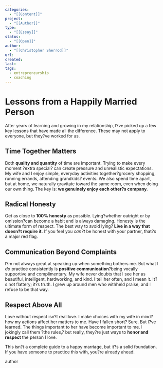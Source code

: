 ```yaml
---
categories:
  - "[[Content]]"
project:
  - "[[Author]]"
type:
  - "[[Essay]]"
status:
  - "[[Open]]"
author:
  - "[[Christopher Sherrod]]"
url: 
created:
last:
tags:
  - entrepreneurship
  - coaching
---
```

# Lessons from a Happily Married Person  

After years of learning and growing in my relationship, I?ve picked up a few key lessons that have made all the difference. These may not apply to everyone, but they?ve worked for us.  

## Time Together Matters  
Both **quality and quantity** of time are important. Trying to make every moment ?extra special? can create pressure and unrealistic expectations. My wife and I enjoy simple, everyday activities together?grocery shopping, running errands, attending grandkids? events. We also spend time apart, but at home, we naturally gravitate toward the same room, even when doing our own thing. The key is: **we genuinely enjoy each other?s company.**  

## Radical Honesty  
Get as close to **100% honesty** as possible. Lying?whether outright or by omission?can become a habit and is always damaging. Honesty is the ultimate form of respect. The best way to avoid lying? **Live in a way that doesn?t require it.** If you feel you *can?t* be honest with your partner, that?s a major red flag.  

## Communication Beyond Complaints  
I?m not always great at speaking up when something bothers me. But what I *do* practice consistently is **positive communication**?being vocally supportive and complimentary. My wife never doubts that I see her as beautiful, intelligent, hardworking, and kind. I tell her often, and I mean it. It?s not flattery; it?s truth. I grew up around men who withheld praise, and I refuse to be that way.  

## Respect Above All  
Love without respect isn?t real love. I make choices with my wife in mind?how my actions affect her matters to me. Have I fallen short? Sure. But I?ve learned. The things important to her have become important to me. I jokingly call them ?the rules,? but really, they?re just ways to **honor and respect** the person I love.  

This isn?t a complete guide to a happy marriage, but it?s a solid foundation. If you have someone to practice this with, you?re already ahead.

author
